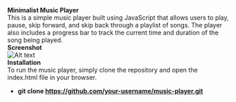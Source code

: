 
**Minimalist Music Player**<br/>
This is a simple music player built using JavaScript that allows users to play, pause, skip forward, and skip back through a playlist of songs. The player also includes a progress bar to track the current time and duration of the song being played.<br/>
**Screenshot**<br/>
![Alt text](https://github.com/AvikNayak22/Minimalist-music-player/blob/main/images/Screenshot%202023-03-24%20110733.jpg)<br/>
**Installation**<br/>
To run the music player, simply clone the repository and open the index.html file in your browser.
* __git clone https://github.com/your-username/music-player.git__
